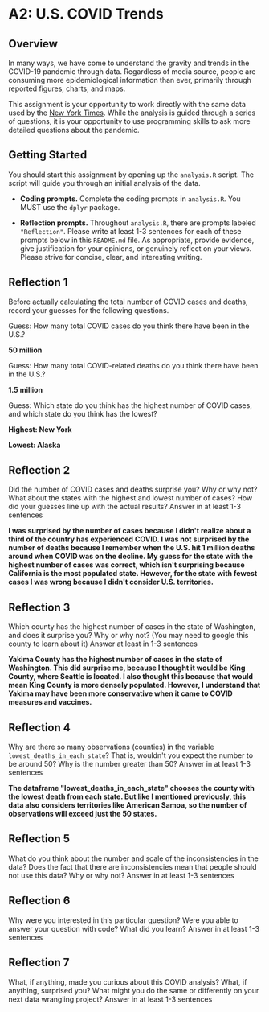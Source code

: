 # A2: U.S. COVID Trends

## Overview
In many ways, we have come to understand the gravity and trends in the COVID-19 pandemic through data. Regardless of media source, people are consuming more epidemiological information than ever, primarily through reported figures, charts, and maps.

This assignment is your opportunity to work directly with the same data used by the [New York Times](https://github.com/nytimes/covid-19-data/). While the analysis is guided through a series of questions, it is your opportunity to use programming skills to ask more detailed questions about the pandemic.

## Getting Started
You should start this assignment by opening up the `analysis.R` script. The script will guide you through an initial analysis of the data.

* **Coding prompts.** Complete the coding prompts in `analysis.R`. You MUST use the `dplyr` package.

* **Reflection prompts.** Throughout `analysis.R`, there are prompts labeled `"Reflection"`. Please write at least 1-3 sentences for each of these prompts below in this `README.md` file. As appropriate, provide evidence, give justification for your opinions, or genuinely reflect on your views. Please strive for concise, clear, and interesting writing.

## Reflection 1
Before actually calculating the total number of COVID cases and deaths, record your guesses for the following questions.

Guess: How many total COVID cases do you think there have been in the U.S.?

**50 million**

Guess: How many total COVID-related deaths do you think there have been in the U.S.?

**1.5 million**

Guess: Which state do you think has the highest number of COVID cases, and which state do you think has the lowest?

**Highest: New York**

**Lowest: Alaska**

## Reflection 2
Did the number of COVID cases and deaths surprise you? Why or why not? What about the states with the highest and lowest number of cases? How did your guesses line up with the actual results? Answer in at least 1-3 sentences

**I was surprised by the number of cases because I didn't realize about a third of the country has experienced COVID. I was not surprised by the number of deaths because I remember when the U.S. hit 1 million deaths around when COVID was on the decline. My guess for the state with the highest number of cases was correct, which isn't surprising because California is the most populated state. However, for the state with fewest cases I was wrong because I didn't consider U.S. territories.**

## Reflection 3
Which county has the highest number of cases in the state of Washington, and does it surprise you? Why or why not? (You may need to google this county to learn about it) Answer at least in 1-3 sentences

**Yakima County has the highest number of cases in the state of Washington. This did surprise me, because I thought it would be King County, where Seattle is located. I also thought this because that would mean King County is more densely populated. However, I understand that Yakima may have been more conservative when it came to COVID measures and vaccines.**

## Reflection 4
Why are there so many observations (counties) in the variable `lowest_deaths_in_each_state`? That is, wouldn't you expect the number to be around 50? Why is the number greater than 50? Answer in at least 1-3 sentences

**The dataframe "lowest_deaths_in_each_state" chooses the county with the lowest death from each state. But like I mentioned previously, this data also considers territories like American Samoa, so the number of observations will exceed just the 50 states.**

## Reflection 5
What do you think about the number and scale of the inconsistencies in the data? Does the fact that there are inconsistencies mean that people should not use this data? Why or why not? Answer in at least 1-3 sentences


## Reflection 6
Why were you interested in this particular question? Were you able to answer your question with code? What did you learn? Answer in at least 1-3 sentences

## Reflection 7
What, if anything, made you curious about this COVID analysis? What, if anything, surprised you? What might you do the same or differently on your next data wrangling project? Answer in at least 1-3 sentences
